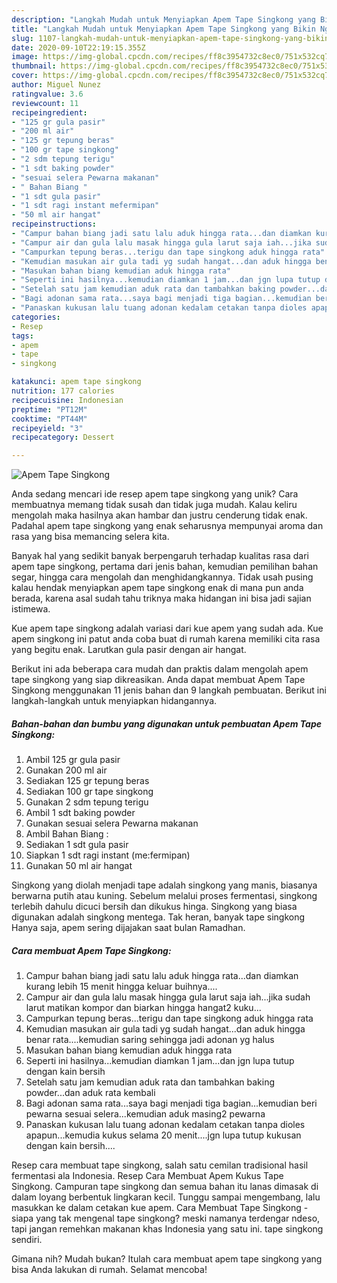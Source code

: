 ```yaml
---
description: "Langkah Mudah untuk Menyiapkan Apem Tape Singkong yang Bikin Ngiler"
title: "Langkah Mudah untuk Menyiapkan Apem Tape Singkong yang Bikin Ngiler"
slug: 1107-langkah-mudah-untuk-menyiapkan-apem-tape-singkong-yang-bikin-ngiler
date: 2020-09-10T22:19:15.355Z
image: https://img-global.cpcdn.com/recipes/ff8c3954732c8ec0/751x532cq70/apem-tape-singkong-foto-resep-utama.jpg
thumbnail: https://img-global.cpcdn.com/recipes/ff8c3954732c8ec0/751x532cq70/apem-tape-singkong-foto-resep-utama.jpg
cover: https://img-global.cpcdn.com/recipes/ff8c3954732c8ec0/751x532cq70/apem-tape-singkong-foto-resep-utama.jpg
author: Miguel Nunez
ratingvalue: 3.6
reviewcount: 11
recipeingredient:
- "125 gr gula pasir"
- "200 ml air"
- "125 gr tepung beras"
- "100 gr tape singkong"
- "2 sdm tepung terigu"
- "1 sdt baking powder"
- "sesuai selera Pewarna makanan"
- " Bahan Biang "
- "1 sdt gula pasir"
- "1 sdt ragi instant mefermipan"
- "50 ml air hangat"
recipeinstructions:
- "Campur bahan biang jadi satu lalu aduk hingga rata...dan diamkan kurang lebih 15 menit hingga keluar buihnya...."
- "Campur air dan gula lalu masak hingga gula larut saja iah...jika sudah larut matikan kompor dan biarkan hingga hangat2 kuku..."
- "Campurkan tepung beras...terigu dan tape singkong aduk hingga rata"
- "Kemudian masukan air gula tadi yg sudah hangat...dan aduk hingga benar rata....kemudian saring sehingga jadi adonan yg halus"
- "Masukan bahan biang kemudian aduk hingga rata"
- "Seperti ini hasilnya...kemudian diamkan 1 jam...dan jgn lupa tutup dengan kain bersih"
- "Setelah satu jam kemudian aduk rata dan tambahkan baking powder...dan aduk rata kembali"
- "Bagi adonan sama rata...saya bagi menjadi tiga bagian...kemudian beri pewarna sesuai selera...kemudian aduk masing2 pewarna"
- "Panaskan kukusan lalu tuang adonan kedalam cetakan tanpa dioles apapun...kemudia kukus selama 20 menit....jgn lupa tutup kukusan dengan kain bersih...."
categories:
- Resep
tags:
- apem
- tape
- singkong

katakunci: apem tape singkong 
nutrition: 177 calories
recipecuisine: Indonesian
preptime: "PT12M"
cooktime: "PT44M"
recipeyield: "3"
recipecategory: Dessert

---
```



![Apem Tape Singkong](https://img-global.cpcdn.com/recipes/ff8c3954732c8ec0/751x532cq70/apem-tape-singkong-foto-resep-utama.jpg)

Anda sedang mencari ide resep apem tape singkong yang unik? Cara membuatnya memang tidak susah dan tidak juga mudah. Kalau keliru mengolah maka hasilnya akan hambar dan justru cenderung tidak enak. Padahal apem tape singkong yang enak seharusnya mempunyai aroma dan rasa yang bisa memancing selera kita.

Banyak hal yang sedikit banyak berpengaruh terhadap kualitas rasa dari apem tape singkong, pertama dari jenis bahan, kemudian pemilihan bahan segar, hingga cara mengolah dan menghidangkannya. Tidak usah pusing kalau hendak menyiapkan apem tape singkong enak di mana pun anda berada, karena asal sudah tahu triknya maka hidangan ini bisa jadi sajian istimewa.

Kue apem tape singkong adalah variasi dari kue apem yang sudah ada. Kue apem singkong ini patut anda coba buat di rumah karena memiliki cita rasa yang begitu enak. Larutkan gula pasir dengan air hangat.


Berikut ini ada beberapa cara mudah dan praktis dalam mengolah apem tape singkong yang siap dikreasikan. Anda dapat membuat Apem Tape Singkong menggunakan 11 jenis bahan dan 9 langkah pembuatan. Berikut ini langkah-langkah untuk menyiapkan hidangannya.

<!--inarticleads1-->

##### Bahan-bahan dan bumbu yang digunakan untuk pembuatan Apem Tape Singkong:

1. Ambil 125 gr gula pasir
1. Gunakan 200 ml air
1. Sediakan 125 gr tepung beras
1. Sediakan 100 gr tape singkong
1. Gunakan 2 sdm tepung terigu
1. Ambil 1 sdt baking powder
1. Gunakan sesuai selera Pewarna makanan
1. Ambil  Bahan Biang :
1. Sediakan 1 sdt gula pasir
1. Siapkan 1 sdt ragi instant (me:fermipan)
1. Gunakan 50 ml air hangat


Singkong yang diolah menjadi tape adalah singkong yang manis, biasanya berwarna putih atau kuning. Sebelum melalui proses fermentasi, singkong terlebih dahulu dicuci bersih dan dikukus hinga. Singkong yang biasa digunakan adalah singkong mentega. Tak heran, banyak tape singkong Hanya saja, apem sering dijajakan saat bulan Ramadhan. 

<!--inarticleads2-->

##### Cara membuat Apem Tape Singkong:

1. Campur bahan biang jadi satu lalu aduk hingga rata...dan diamkan kurang lebih 15 menit hingga keluar buihnya....
1. Campur air dan gula lalu masak hingga gula larut saja iah...jika sudah larut matikan kompor dan biarkan hingga hangat2 kuku...
1. Campurkan tepung beras...terigu dan tape singkong aduk hingga rata
1. Kemudian masukan air gula tadi yg sudah hangat...dan aduk hingga benar rata....kemudian saring sehingga jadi adonan yg halus
1. Masukan bahan biang kemudian aduk hingga rata
1. Seperti ini hasilnya...kemudian diamkan 1 jam...dan jgn lupa tutup dengan kain bersih
1. Setelah satu jam kemudian aduk rata dan tambahkan baking powder...dan aduk rata kembali
1. Bagi adonan sama rata...saya bagi menjadi tiga bagian...kemudian beri pewarna sesuai selera...kemudian aduk masing2 pewarna
1. Panaskan kukusan lalu tuang adonan kedalam cetakan tanpa dioles apapun...kemudia kukus selama 20 menit....jgn lupa tutup kukusan dengan kain bersih....


Resep cara membuat tape singkong, salah satu cemilan tradisional hasil fermentasi ala Indonesia. Resep Cara Membuat Apem Kukus Tape Singkong. Campuran tape singkong dan semua bahan itu lanas dimasak di dalam loyang berbentuk lingkaran kecil. Tunggu sampai mengembang, lalu masukkan ke dalam cetakan kue apem. Cara Membuat Tape Singkong - siapa yang tak mengenal tape singkong? meski namanya terdengar ndeso, tapi jangan remehkan makanan khas Indonesia yang satu ini. tape singkong sendiri. 

Gimana nih? Mudah bukan? Itulah cara membuat apem tape singkong yang bisa Anda lakukan di rumah. Selamat mencoba!
